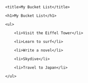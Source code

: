 <!DOCTYPE html>

<html>

<head>

    <title>My Bucket List</title>

</head>

<body>

    <h1>My Bucket List</h1>

    <ul>

        <li>Visit the Eiffel Tower</li>

        <li>Learn to surf</li>

        <li>Write a novel</li>

        <li>Skydive</li>

        <li>Travel to Japan</li>

    </ul>

</body>

</html>
